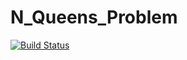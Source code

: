 # N_Queens_Problem

[![Build Status](https://github.com/sublimati0n/N_Queens_Problem.jl/actions/workflows/CI.yml/badge.svg?branch=main)](https://github.com/sublimati0n/N_Queens_Problem.jl/actions/workflows/CI.yml?query=branch%3Amain)
